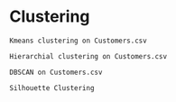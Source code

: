 # Clustering
```
Kmeans clustering on Customers.csv
```
```
Hierarchial clustering on Customers.csv
```
```
DBSCAN on Customers.csv
```
```
Silhouette Clustering
```
